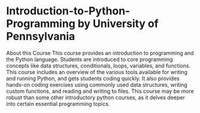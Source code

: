 # Introduction-to-Python-Programming by University of Pennsylvania
About this Course
This course provides an introduction to programming and the Python language.  Students are introduced to core programming concepts like data structures, conditionals, loops, variables, and functions.  This course includes an overview of the various tools available for writing and running Python, and gets students coding quickly.  It also provides hands-on coding exercises using commonly used data structures, writing custom functions, and reading and writing to files. This course may be more robust than some other introductory python courses, as it delves deeper into certain essential programming topics.
